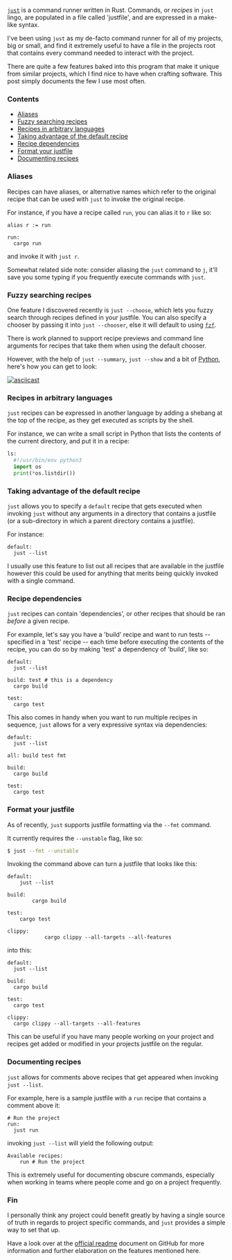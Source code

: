 [`just`](https://github.com/casey/just) is a command runner written in Rust.
Commands, or _recipes_ in `just` lingo, are populated in a file called 'justfile',
and are expressed in a make-like syntax.

I've been using `just` as my de-facto command runner for all of my projects,
big or small, and find it extremely useful to have a file in the projects root
that contains every command needed to interact with the project.

There are quite a few features baked into this program that make it unique from
similar projects, which I find nice to have when crafting software. This post
simply documents the few I use most often.

### Contents

- [Aliases](#aliases)
- [Fuzzy searching recipes](#fuzzy-searching-recipes)
- [Recipes in arbitrary languages](#recipes-in-arbitrary-languages)
- [Taking advantage of the default recipe](#taking-advantage-of-the-default-recipe)
- [Recipe dependencies](#recipe-dependencies)
- [Format your justfile](#format-your-justfile)
- [Documenting recipes](#documenting-recipes)

### Aliases

Recipes can have aliases, or alternative names which refer to the original
recipe that can be used with `just` to invoke the original recipe.

For instance, if you have a recipe called `run`, you can alias it to `r` like
so:

```
alias r := run

run:
  cargo run
```

and invoke it with `just r`.

Somewhat related side note: consider aliasing the `just` command to `j`, it'll
save you some typing if you frequently execute commands with `just`.

### Fuzzy searching recipes

One feature I discovered recently is `just --choose`, which lets you fuzzy
search through recipes defined in your justfile. You can also specify a
chooser by passing it into `just --chooser`, else it will default to
using [`fzf`](https://github.com/junegunn/fzf).

There is work planned to support recipe previews and command line arguments for
recipes that take them when using the default chooser.

However, with the help of `just --summary`, `just --show` and a bit of
[Python](<https://en.wikipedia.org/wiki/Python_(programming_language)>), here's how you can get to look:

[![asciicast](https://asciinema.org/a/eNi5cZw4BZLcplHq4Ae1aN8nN.svg)](https://asciinema.org/a/eNi5cZw4BZLcplHq4Ae1aN8nN)

### Recipes in arbitrary languages

`just` recipes can be expressed in another language by adding a shebang at the
top of the recipe, as they get executed as scripts by the shell.

For instance, we can write a small script in Python that lists the contents
of the current directory, and put it in a recipe:

```python
ls:
  #!/usr/bin/env python3
  import os
  print(*os.listdir())
```

### Taking advantage of the default recipe

`just` allows you to specify a `default` recipe that gets executed when invoking
`just` without any arguments in a directory that contains a justfile (or a
sub-directory in which a parent directory contains a justfile).

For instance:

```
default:
  just --list
```

I usually use this feature to list out all recipes that are available in the
justfile however this could be used for anything that merits being quickly
invoked with a single command.

### Recipe dependencies

`just` recipes can contain 'dependencies', or other recipes that should be ran
_before_ a given recipe.

For example, let's say you have a 'build' recipe and want to run tests -- specified
in a 'test' recipe -- each time before executing the contents of the recipe, you
can do so by making 'test' a dependency of 'build', like so:

```
default:
  just --list

build: test # this is a dependency
  cargo build

test:
  cargo test
```

This also comes in handy when you want to run multiple recipes in sequence,
`just` allows for a very expressive syntax via dependencies:

```
default:
  just --list

all: build test fmt

build:
  cargo build

test:
  cargo test
```

### Format your justfile

As of recently, `just` supports justfile formatting via the `--fmt` command.

It currently requires the `--unstable` flag, like so:

```bash
$ just --fmt --unstable
```

Invoking the command above can turn a justfile that looks like this:

```
default:
	just --list

build:
		cargo build

test:
	cargo test

clippy:
			cargo clippy --all-targets --all-features
```

into this:

```
default:
  just --list

build:
  cargo build

test:
  cargo test

clippy:
  cargo clippy --all-targets --all-features
```

This can be useful if you have many people working on your project and recipes
get added or modified in your projects justfile on the regular.

### Documenting recipes

`just` allows for comments above recipes that get appeared when invoking `just --list`.

For example, here is a sample justfile with a `run` recipe that contains a
comment above it:

```
# Run the project
run:
  just run
```

invoking `just --list` will yield the following output:

```
Available recipes:
    run # Run the project
```

This is extremely useful for documenting obscure commands, especially when
working in teams where people come and go on a project frequently.

### Fin

I personally think any project could benefit greatly by having a single source
of truth in regards to project specific commands, and `just` provides a simple
way to set that up.

Have a look over at the [official readme](https://github.com/casey/just) document
on GitHub for more information and further elaboration on the features mentioned
here.
